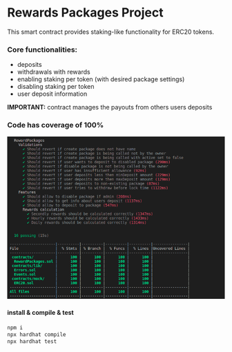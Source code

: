 # Rewards Packages Project

This smart contract provides staking-like functionality for ERC20 tokens.

### Core functionalities:

- deposits
- withdrawals with rewards
- enabling staking per token (with desired package settings)
- disabling staking per token
- user deposit information

**IMPORTANT:** contract manages the payouts from others users deposits

### Code has coverage of 100%

![](./coverage.png)

#### install & compile & test

```shell
npm i
npx hardhat compile
npx hardhat test
```
